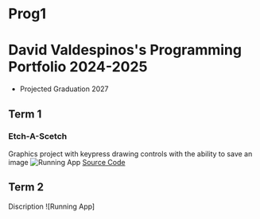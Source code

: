 # Prog1
# David Valdespinos's Programming Portfolio 2024-2025
* Projected Graduation 2027

## Term 1
### Etch-A-Scetch
Graphics project with keypress drawing controls with the ability to save an image
![Running App]()
[Source Code]()

## Term 2
Discription
![Running App]
